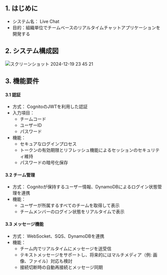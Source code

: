 ## 1. はじめに
- システム名： Live Chat
- 目的：組織単位でチームベースのリアルタイムチャットアプリケーションを開発する

## 2. システム構成図
![スクリーンショット 2024-12-19 23 45 21](https://github.com/user-attachments/assets/52246bc2-7ad5-4a1f-816a-031bd1ed111b)

## 3. 機能要件
#### 3.1 認証
- 方式： CognitoのJWTを利用した認証
- 入力項目：
  - チームコード
  - ユーザーID
  - パスワード
- 機能：
  - セキュアなログインプロセス
  - トークンの有効期限とリフレッシュ機能によるセッションのセキュリティ維持
  - パスワードの暗号化保存
#### 3.2 チーム管理
- 方式： Cognitoが保持するユーザー情報、DynamoDBによるログイン状態管理を連携
- 機能：
  - ユーザーが所属するすべてのチームを取得して表示
  - チームメンバーのログイン状態をリアルタイムで表示
#### 3.3 メッセージ機能
- 方式： WebSocket、SQS、DynamoDBを連携
- 機能：
  - チーム内でリアルタイムにメッセージを送受信
  - テキストメッセージをサポートし、将来的にはマルチメディア（例: 画像、ファイル）対応も検討
  - 接続切断時の自動再接続とメッセージ同期
